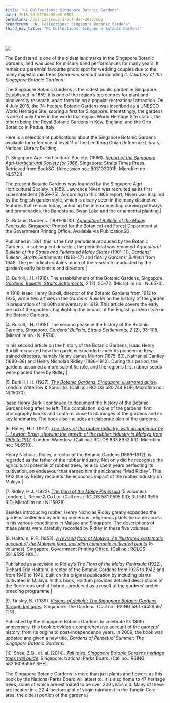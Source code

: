 ```yaml
---
title: "NL Collections: Singapore Botanic Gardens"
date: 2015-10-01T00:00:00.000Z
permalink: /vol-11/issue-3/oct-dec-2015/sbg
breadcrumb: "NL Collections: Singapore Botanic Gardens"
third_nav_title: "NL Collections: Singapore Botanic Gardens"
---
```


<style>
table { 
	background-color: #fef0c3;
	}
.infobox { 
  padding: 20px;
  margin: 20px;
  background: #fef0c3
}
</style>

<div style="background-color: white;">
<br/>
<img src="\images\Vol-11-issue-3\NLcollections\SBG.jpg"> 

The Bandstand is one of the oldest landmarks in the Singapore Botanic Gardens, and was used for military band performances for many years. It remains a perennial favourite photo spot for wedding couples due to the many majestic rain trees <i>(Samanea saman)</i> surrounding it. <i>Courtesy of the Singapore Botanic Gardens</i>.

</div>

The Singapore Botanic Gardens is the oldest public garden in Singapore. Established in 1859, it is one of the region’s top centres for plant and biodiversity research, apart from being a popular recreational attraction. On 4 July 2015, the 74-hectare Botanic Gardens was inscribed as a UNESCO World Heritage Site, scoring a first for Singapore. Interestingly, the gardens is one of only three in the world that enjoys World Heritage Site status, the others being the Royal Botanic Gardens in Kew, England, and the Orto Botanico in Padua, Italy.

Here is a selection of publications about the Singapore Botanic Gardens available for reference at level 11 of the Lee Kong Chian Reference Library, National Library Building. 

|1. Singapore Agri-Horticultural Society. (1866). *[Report of the Singapore Agri-Horticultural Society for 1866](https://eresources.nlb.gov.sg/printheritage/detail/331fad8d-efaa-454d-8dba-44fad00c9bd6.aspx)*. Singapore: Straits Times Press. Retrieved from BookSG. (Accession no.: B03103091F; Microfilm no.: NL5721).

The present Botanic Gardens was founded by the Singapore Agri-Horticultural Society in 1859. Lawrence Niven was recruited as its first superintendent (1859–75). According to this 1866 report, Niven was inspired by the English garden style, which is clearly seen in the many distinctive features that remain today, including the interconnecting curving pathways and promenades, the Bandstand, Swan Lake and the ornamental planting.|

|2. Botanic Gardens. (1891–1900). *[Agricultural Bulletin of the Malay Peninsula](https://eservice.nlb.gov.sg/item_holding.aspx?bid=4981663)*. Singapore: Printed for the Botanical and Forest Department at the Government Printing Office. Available via PublicationSG.

Published in 1891, this is the first periodical produced by the Botanic Gardens. In subsequent decades, the periodical was renamed *Agricultural Bulletin of the Straits and Federated Malay States* (1901–11), *Gardens' Bulletin*, *Straits Settlements* (1918–47) and finally *Gardens’ Bulletin* from 1948. The periodical contains much of the research conducted by the garden’s early botanists and directors.|

|3. Burkill, I.H. (1918). The establishment of the Botanic Gardens, Singapore. *[Gardens’ Bulletin, Straits Settlements](https://eservice.nlb.gov.sg/item_holding.aspx?bid=903181), 2* (2), 55–72. (Microfilm no.: NL6574).

In 1918, Isaac Henry Burkill, director of the Botanic Gardens from 1912 to 1925, wrote two articles in the *Gardens’ Bulletin* on the history of the garden in preparation of its 60th anniversary in 1919. This article covers the early period of the gardens, highlighting the impact of the English garden style on the Botanic Gardens.|

|4. Burkill, I.H. (1918). The second phase in the history of the Botanic Gardens, Singapore. *[Gardens’ Bulletin, Straits Settlements](https://eservice.nlb.gov.sg/item_holding.aspx?bid=903181), 2* (2), 93–108. (Microfilm no.: NL6574).

In his second article on the history of the Botanic Gardens, Isaac Henry Burkill recounted how the gardens expanded under its pioneering Kew-trained directors, namely Henry James Murton (1875–80), Nathaniel Cantley (1880–88) and Henry Nicholas Ridley (1888–1912). During this period, the gardens assumed a more scientific role, and the region’s first rubber seeds were planted there by Ridley.|

|5. Burkill, I.H. (1927). *[The Botanic Gardens, Singapore: Illustrated guide](https://eservice.nlb.gov.sg/item_holding.aspx?bid=4390514)*. London: Waterlow & Sons Ltd. (Call no.: RCLOS 580.744 BUR; Microfilm no.: NL15070).

Isaac Henry Burkill continued to document the history of the Botanic Gardens long after he left. This compilation is one of the gardens’ first photography books and contains close to 50 images of the gardens and its key landmarks. The book also includes an elaborate plan of the gardens.|

|6. Ridley, H.J. (1912). *[The story of the rubber industry, with an appendix by L. Lewton-Brain, showing the growth of the rubber industry in Malaya from 1905 to 1912](https://eservice.nlb.gov.sg/item_holding.aspx?bid=5014808)*. London: Waterlow. (Call no.: RCLOS 633.8952 RID; Microfilm no.: NL6510).

Henry Nicholas Ridley, director of the Botanic Gardens (1888–1912), is regarded as the father of the rubber industry. Not only did he recognise the agricultural potential of rubber trees, he also spent years perfecting its cultivation, an endeavour that earned him the nickname “Mad Ridley”. This 1912 title by Ridley recounts the economic impact of the rubber industry on Malaya.|

|7. Ridley, H.J. (1922). *[The flora of the Malay Peninsula](https://eservice.nlb.gov.sg/item_holding.aspx?bid=3586524)* (5 volumes). London: L. Reeve & Co Ltd. (Call nos.: RCLOS 581.9595 RID; RU 581.9595 RID; Microfilm no.: NL15928).

Besides introducing rubber, Henry Nicholas Ridley greatly expanded the gardens’ collection by adding numerous indigenous plants he came across in his various expeditions in Malaya and Singapore. The descriptions of these plants were carefully recorded by Ridley in these five volumes.|

|8. Holttum, R.E. (1953). *[A revised flora of Malaya; An illustrated systematic account of the Malayan flora, including commonly cultivated plants](https://eservice.nlb.gov.sg/item_holding.aspx?bid=3472958)* (5 volumes). Singapore: Government Printing Office. (Call no.: RCLOS 581.9595 HOL).

Published as a revision to Ridley’s *The Flora of the Malay Peninsula* (1922), Richard Eric Holttum, director of the Botanic Gardens from 1925 to 1942 and from 1946 to 1949, built on the original publication by including plants cultivated in Malaya. In this book, Holttum provides detailed descriptions of the floriferous orchid-hybrids produced as a result of the gardens’ orchid-breeding programme.|

|9. Tinsley, B. (1989). *[Visions of delight: The Singapore Botanic Gardens through the ages](https://eservice.nlb.gov.sg/item_holding.aspx?bid=5392306)*. Singapore: The Gardens. (Call no.: RSING 580.74459597 TIN).

Published by the Singapore Botanic Gardens to celebrate its 130th anniversary, this book provides a comprehensive account of the gardens’ history, from its origins to post-independence years. In 2009, the book was updated and given a new title, *Gardens of Perpetual Summer: The Singapore Botanic Gardens*.|

|10. Shee, Z.Q., et. al. (2014). *[Tall tales: Singapore Botanic Gardens heritage trees trail guide](https://eservice.nlb.gov.sg/item_holding.aspx?bid=200852544)*. Singapore: National Parks Board. (Call no.: RSING 582.16095957 SHE).

The Singapore Botanic Gardens is more than just plants and flowers as this book by the National Parks Board will attest to. It is also home to 47 heritage trees, some of which are estimated to be over 200 years old. Many of these are located in a 22.4-hectare plot of virgin rainforest in the Tanglin Core area, the oldest portion of the gardens.|
